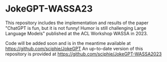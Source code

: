 # JokeGPT-WASSA23
This repository includes the implementation and results of the paper "ChatGPT is fun, but it is not funny! Humor is still challenging Large Language Models" published at the ACL Workshop WASSA in 2023.

Code will be added soon and is in the meantime available at https://github.com/sciphie/JokeGPT
An up-to-date version of this repository is provided at https://github.com/sciphie/JokeGPT-WASSA2023 
